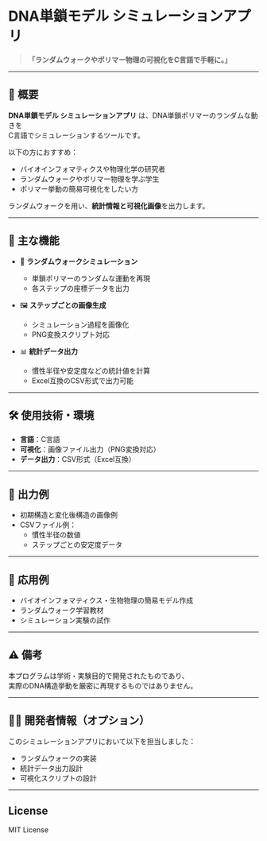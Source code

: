 # DNA単鎖モデル シミュレーションアプリ

> **「ランダムウォークやポリマー物理の可視化をC言語で手軽に。」**

---

## 🧬 概要

**DNA単鎖モデル シミュレーションアプリ** は、DNA単鎖ポリマーのランダムな動きを  
C言語でシミュレーションするツールです。

以下の方におすすめ：

- バイオインフォマティクスや物理化学の研究者
- ランダムウォークやポリマー物理を学ぶ学生
- ポリマー挙動の簡易可視化をしたい方

ランダムウォークを用い、**統計情報と可視化画像**を出力します。

---

## 🔧 主な機能

- 🎲 **ランダムウォークシミュレーション**
    - 単鎖ポリマーのランダムな運動を再現
    - 各ステップの座標データを出力

- 🖼 **ステップごとの画像生成**
    - シミュレーション過程を画像化
    - PNG変換スクリプト対応

- 📊 **統計データ出力**
    - 慣性半径や安定度などの統計値を計算
    - Excel互換のCSV形式で出力可能

---

## 🛠 使用技術・環境

- **言語**：C言語
- **可視化**：画像ファイル出力（PNG変換対応）
- **データ出力**：CSV形式（Excel互換）

---

## 📸 出力例

- 初期構造と変化後構造の画像例
- CSVファイル例：
    - 慣性半径の数値
    - ステップごとの安定度データ

---

## 🧪 応用例

- バイオインフォマティクス・生物物理の簡易モデル作成
- ランダムウォーク学習教材
- シミュレーション実験の試作

---

## ⚠️ 備考

本プログラムは学術・実験目的で開発されたものであり、  
実際のDNA構造挙動を厳密に再現するものではありません。

---

## 👨‍💻 開発者情報（オプション）

このシミュレーションアプリにおいて以下を担当しました：

- ランダムウォークの実装
- 統計データ出力設計
- 可視化スクリプトの設計

---

## License

MIT License
